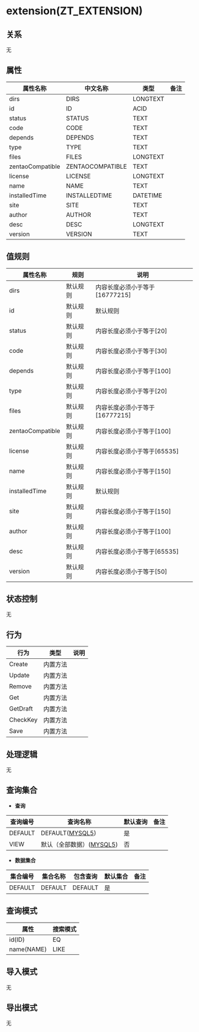 # extension(ZT_EXTENSION)

  

## 关系
无

## 属性

| 属性名称        |    中文名称    | 类型     |  备注  |
| --------   |------------| -----   |  -------- | 
|dirs|DIRS|LONGTEXT|&nbsp;|
|id|ID|ACID|&nbsp;|
|status|STATUS|TEXT|&nbsp;|
|code|CODE|TEXT|&nbsp;|
|depends|DEPENDS|TEXT|&nbsp;|
|type|TYPE|TEXT|&nbsp;|
|files|FILES|LONGTEXT|&nbsp;|
|zentaoCompatible|ZENTAOCOMPATIBLE|TEXT|&nbsp;|
|license|LICENSE|LONGTEXT|&nbsp;|
|name|NAME|TEXT|&nbsp;|
|installedTime|INSTALLEDTIME|DATETIME|&nbsp;|
|site|SITE|TEXT|&nbsp;|
|author|AUTHOR|TEXT|&nbsp;|
|desc|DESC|LONGTEXT|&nbsp;|
|version|VERSION|TEXT|&nbsp;|

## 值规则
| 属性名称    | 规则    |  说明  |
| --------   |------------| ----- | 
|dirs|默认规则|内容长度必须小于等于[16777215]|
|id|默认规则|默认规则|
|status|默认规则|内容长度必须小于等于[20]|
|code|默认规则|内容长度必须小于等于[30]|
|depends|默认规则|内容长度必须小于等于[100]|
|type|默认规则|内容长度必须小于等于[20]|
|files|默认规则|内容长度必须小于等于[16777215]|
|zentaoCompatible|默认规则|内容长度必须小于等于[100]|
|license|默认规则|内容长度必须小于等于[65535]|
|name|默认规则|内容长度必须小于等于[150]|
|installedTime|默认规则|默认规则|
|site|默认规则|内容长度必须小于等于[150]|
|author|默认规则|内容长度必须小于等于[100]|
|desc|默认规则|内容长度必须小于等于[65535]|
|version|默认规则|内容长度必须小于等于[50]|

## 状态控制

无


## 行为
| 行为    | 类型    |  说明  |
| --------   |------------| ----- | 
|Create|内置方法|&nbsp;|
|Update|内置方法|&nbsp;|
|Remove|内置方法|&nbsp;|
|Get|内置方法|&nbsp;|
|GetDraft|内置方法|&nbsp;|
|CheckKey|内置方法|&nbsp;|
|Save|内置方法|&nbsp;|

## 处理逻辑
无

## 查询集合

* **查询**

| 查询编号 | 查询名称       | 默认查询 |   备注|
| --------  | --------   | --------   | ----- |
|DEFAULT|DEFAULT([MYSQL5](../../appendix/query_MYSQL5.md#Extension_Default))|是|&nbsp;|
|VIEW|默认（全部数据）([MYSQL5](../../appendix/query_MYSQL5.md#Extension_View))|否|&nbsp;|

* **数据集合**

| 集合编号 | 集合名称   |  包含查询  | 默认集合 |   备注|
| --------  | --------   | -------- | --------   | ----- |
|DEFAULT|DEFAULT|DEFAULT|是|&nbsp;|

## 查询模式
| 属性      |    搜索模式     |
| --------   |------------|
|id(ID)|EQ|
|name(NAME)|LIKE|

## 导入模式
无


## 导出模式
无
